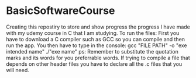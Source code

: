 # BasicSoftwareCourse
Creating this repostiry to store and show progress the progress I have made with my udemy course in C that I am studying.
To run the files:
First you have to download a C compiler such as GCC so you can compile and then run the app.
You then have to type in the console:
gcc "FILE PATH" -o "exe intended name"
./"exe name"
ps: Remember to substitute the quotation marks and its words for you preferrable words.
If trying to compile a file that depends on other header files you have to declare all the .c files that you will need.
